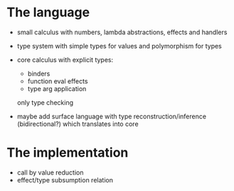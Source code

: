 # The language
  - small calculus with numbers, lambda abstractions, effects and handlers
  - type system with simple types for values and polymorphism for types
  - core calculus with explicit types:
    * binders
    * function eval effects
    * type arg application
    
    only type checking
  
  - maybe add surface language with type reconstruction/inference (bidirectional?)
    which translates into core

# The implementation
  - call by value reduction
  - effect/type subsumption relation